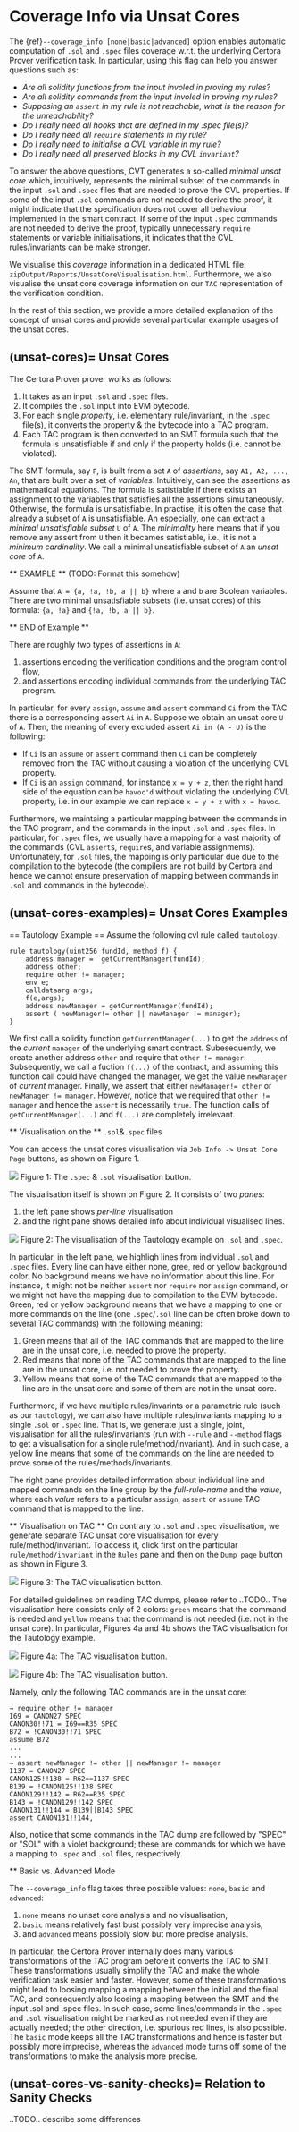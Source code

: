 Coverage Info via Unsat Cores
==================
The {ref}`--coverage_info [none|basic|advanced]` option enables automatic computation of `.sol` and `.spec` files coverage w.r.t. the underlying Certora Prover verification task. In particular, using this flag can help you answer questions such as:

* *Are all solidity functions from the input involed in proving my rules?*
* *Are all solidity commands from the input involed in proving my rules?*
* *Supposing an `assert` in my rule is not reachable, what is the reason for the unreachability?*
* *Do I really need all hooks that are defined in my .spec file(s)?*
* *Do I really need all `require` statements in my rule?*
* *Do I really need to initialise a CVL variable in my rule?*
* *Do I really need all preserved blocks in my CVL `invariant`?*

To answer the above questions, CVT generates a so-called *minimal unsat core* which, intuitively, represents the minimal subset of the commands in the input `.sol` and `.spec` files that are needed to prove the CVL properties. If some of the input `.sol` commands are not needed to derive the proof, it might indicate that the specification does not cover all behaviour implemented in the smart contract. If some of the input `.spec` commands are not needed to derive the proof, typically unnecessary `require` statements or variable initialisations, it indicates that the CVL rules/invariants can be make stronger. 

We visualise this *coverage* information in a dedicated HTML file: `zipOutput/Reports/UnsatCoreVisualisation.html`. Furthermore, we also visualise the unsat core coverage information on our `TAC` representation of the verification condition. 

In the rest of this section, we provide a more detailed explanation of the concept of unsat cores and provide several particular example usages of the unsat cores. 

 
(unsat-cores)=
Unsat Cores
--------------
The Certora Prover prover works as follows:
1. It takes as an input `.sol` and `.spec` files.
2. It compiles the `.sol` input into EVM bytecode.
3. For each single *property*, i.e. elementary rule/invariant, in the `.spec` file(s), it converts the property & the bytecode into a TAC program.
4. Each TAC program is then converted to an SMT formula such that the formula is unsatisfiable if and only if the property holds (i.e. cannot be violated). 

The SMT formula, say `F`, is built from a set `A` of *assertions*, say `A1, A2, ..., An`, that are built over a set of *variables*. Intuitively, can see the assertions as mathematical equations. The formula is satistiable if there exists an assignment to the variables that satisfies all the assertions simultaneously. Otherwise, the formula is unsatisfiable. In practise, it is often the case that already a subset of `A` is unsatisfiable. An especially, one can extract a *minimal unsatisfiable subset* `U` of `A`. The *minimality* here means that if you remove any assert from `U` then it becames satistiable, i.e., it is not a *minimum cardinality*. We call a minimal unsatisfiable subset of `A` an *unsat core* of `A`. 

** EXAMPLE ** (TODO: Format this somehow)

Assume that `A = {a, !a, !b, a || b}` where `a` and `b` are Boolean variables. 
There are two minimal unsatisfiable subsets (i.e. unsat cores) of this formula:
`{a, !a}` and `{!a, !b, a || b}`.

** END of Example **

There are roughly two types of assertions in `A`:
1. assertions encoding the verification conditions and the program control flow, 
2. and assertions encoding individual commands from the underlying TAC program. 

In particular, for every `assign`, `assume` and `assert` command `Ci` from the TAC there is a corresponding assert `Ai` in `A`. Suppose we obtain an unsat core `U` of `A`. Then, the meaning of every excluded assert `Ai in (A - U)` is the following:


- If `Ci` is an `assume` or `assert` command then `Ci` can be completely removed from the TAC without causing a violation of the underlying CVL property.
- If `Ci` is an `assign` command, for instance `x = y + z`, then the right hand side of the equation can be `havoc'd` without violating the underlying CVL property, i.e. in our example we can replace `x = y + z` with `x = havoc`.


Furthermore, we maintaing a particular mapping between the commands in the TAC program, and the commands in the input `.sol` and `.spec` files. In particular, for `.spec` files, we usually have a mapping for a vast majority of the commands (CVL `assert`s, `require`s, and variable assignments). Unfortunately, for `.sol` files, the mapping is only particular due due to the compilation to the bytecode (the compilers are not build by Certora and hence we cannot ensure preservation of mapping between commands in `.sol` and commands in the bytecode). 



(unsat-cores-examples)=
Unsat Cores Examples
--------------


== Tautology Example ==
Assume the following cvl rule called `tautology`. 

```cvl
rule tautology(uint256 fundId, method f) { 
	address manager =  getCurrentManager(fundId);
	address other;
	require other != manager;
	env e;
	calldataarg args;
	f(e,args);
	address newManager = getCurrentManager(fundId);
	assert ( newManager!= other || newManager != manager);
}
```

We first call a solidity function `getCurrentManager(...)` to get the `address` of the *current* `manager` of the underlying smart contract. Subesequently, we create another address `other` and require that `other != manager`. Subsequently, we call a fuction `f(...)` of the contract, and assuming this function call could have changed the manager, we get the value `newManager` of *current* manager. Finally, we assert that either `newManager!= other` or `newManager != manager`. However, notice that we required that `other != manager` and hence the `assert` is necessarily `true`. The function calls of `getCurrentManager(...)` and `f(...)` are completely irrelevant. 



** Visualisation on the ** `.sol`&`.spec` files

You can access the unsat cores visualisation via `Job Info -> Unsat Core Page` buttons, as shown on Figure 1. 

![](coverage-info-button.png)
Figure 1: The `.spec` & `.sol` visualisation button.

The visualisation itself is shown on Figure 2. It consists of two *panes*: 
1. the left pane shows *per-line* visualisation
2. and the right pane shows detailed info about individual visualised lines. 

![](tautology-sol-and-spec.png)
Figure 2: The visualisation of the Tautology example on `.sol` and `.spec`. 


In particular, in the left pane, we highligh lines from individual `.sol` and `.spec` files. 
Every line can have either none, gree, red or yellow background color. No background means we have no information about this line. For instance, it might not be neither `assert` nor `require` nor `assign` command, or we might not have the mapping due to compilation to the EVM bytecode. Green, red or yellow background means that we have a mapping to one or more commands on the line (one `.spec`/`.sol` line can be often broke down to several TAC commands) with the following meaning:

1. Green means that all of the TAC commands that are mapped to the line are in the unsat core, i.e. needed to prove the property. 
2. Red means that none of the TAC commands that are mapped to the line are in the unsat core, i.e. not needed to prove the property.
3. Yellow means that some of the TAC commands that are mapped to the line are in the unsat core and some of them are not in the unsat core. 

Furthermore, if we have multiple rules/invarints or a parametric rule (such as our `tautology`), we can also have multiple rules/invariants mapping to a single `.sol` or `.spec` line. That is, we generate just a single, joint, visualisation for all the rules/invariants (run with `--rule` and `--method` flags to get a visualisation for a single rule/method/invariant). And in such case, a yellow line means that some of the commands on the line are needed to prove some of the rules/methods/invariants. 

The right pane provides detailed information about individual line and mapped commands on the line group by the *full-rule-name* and the *value*, where each *value* refers to a particular `assign`, `assert` or `assume` TAC command that is mapped to the line. 


** Visualisation on TAC **
On contrary to `.sol` and `.spec` visualisation, we generate separate TAC unsat core visualisation for every rule/method/invariant. To access it, click first on the particular `rule/method/invariant` in the `Rules` pane and then on the `Dump page` button as shown in Figure 3. 

![](tac-visualisation-button.png)
Figure 3: The TAC visualisation button.

For detailed guidelines on reading TAC dumps, please refer to ..TODO..
The visualisation here consists only of 2 colors: `green` means that the command is needed and `yellow` means that the command is not needed (i.e. not in the unsat core). In particular, Figures 4a and 4b shows the TAC visualisation for the Tautology example. 

![](tautology-tac-a.png)
Figure 4a: The TAC visualisation button.

![](tautology-tac-b.png)
Figure 4b: The TAC visualisation button.

Namely, only the following TAC commands are in the unsat core:

```
→ require other != manager
I69 = CANON27 SPEC
CANON30!!71 = I69==R35 SPEC
B72 = !CANON30!!71 SPEC
assume B72
...
...
→ assert newManager != other || newManager != manager
I137 = CANON27 SPEC
CANON125!!138 = R62==I137 SPEC
B139 = !CANON125!!138 SPEC
CANON129!!142 = R62==R35 SPEC
B143 = !CANON129!!142 SPEC
CANON131!!144 = B139||B143 SPEC
assert CANON131!!144,
```

Also, notice that some commands in the TAC dump are followed by "SPEC" or "SOL" with a violet background; these are commands for which we have a mapping to `.spec` and `.sol` files, respectively. 

** Basic vs. Advanced Mode

The `--coverage_info` flag takes three possible values: `none`, `basic` and `advanced`:
1. `none` means no unsat core analysis and no visualisation, 
2. `basic` means relatively fast bust possibly very imprecise analysis, 
3. and `advanced` means possibly slow but more precise analysis. 

In particular, the Certora Prover internally does many various transformations of the TAC program before it converts the TAC to SMT. These transformations usually simplify the TAC and make the whole verification task easier and faster. However, some of these transformations might lead to loosing mapping a mapping between the initial and the final TAC, and consequently also loosing a mapping between the SMT and the input .sol and .spec files. In such case, some lines/commands in the `.spec` and `.sol` visualisation might be marked as not needed even if they are actually needed; the other direction, i.e. spurious red lines, is also possible. The `basic` mode keeps all the TAC transformations and hence is faster but possibly more imprecise, whereas the `advanced` mode turns off some of the transformations to make the analysis more precise. 


(unsat-cores-vs-sanity-checks)=
Relation to Sanity Checks
--------------
..TODO.. describe some differences

